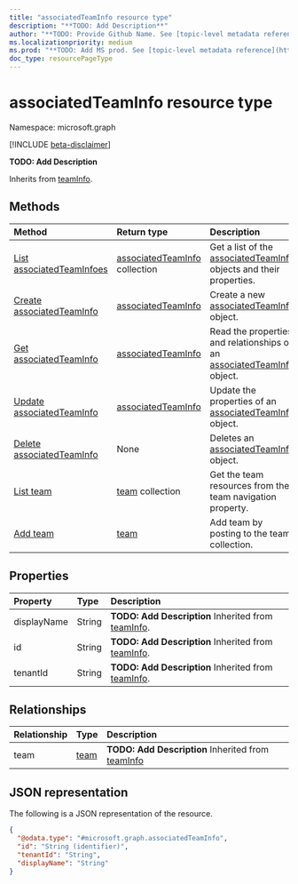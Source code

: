 ```yaml
---
title: "associatedTeamInfo resource type"
description: "**TODO: Add Description**"
author: "**TODO: Provide Github Name. See [topic-level metadata reference](https://msgo.azurewebsites.net/add/document/guidelines/metadata.html#topic-level-metadata)**"
ms.localizationpriority: medium
ms.prod: "**TODO: Add MS prod. See [topic-level metadata reference](https://msgo.azurewebsites.net/add/document/guidelines/metadata.html#topic-level-metadata)**"
doc_type: resourcePageType
---
```


# associatedTeamInfo resource type

Namespace: microsoft.graph

[!INCLUDE [beta-disclaimer](../../includes/beta-disclaimer.md)]

**TODO: Add Description**


Inherits from [teamInfo](../resources/teaminfo.md).

## Methods
|Method|Return type|Description|
|:---|:---|:---|
|[List associatedTeamInfoes](../api/associatedteaminfo-list.md)|[associatedTeamInfo](../resources/associatedteaminfo.md) collection|Get a list of the [associatedTeamInfo](../resources/associatedteaminfo.md) objects and their properties.|
|[Create associatedTeamInfo](../api/userteamwork-post-associatedteams.md)|[associatedTeamInfo](../resources/associatedteaminfo.md)|Create a new [associatedTeamInfo](../resources/associatedteaminfo.md) object.|
|[Get associatedTeamInfo](../api/associatedteaminfo-get.md)|[associatedTeamInfo](../resources/associatedteaminfo.md)|Read the properties and relationships of an [associatedTeamInfo](../resources/associatedteaminfo.md) object.|
|[Update associatedTeamInfo](../api/associatedteaminfo-update.md)|[associatedTeamInfo](../resources/associatedteaminfo.md)|Update the properties of an [associatedTeamInfo](../resources/associatedteaminfo.md) object.|
|[Delete associatedTeamInfo](../api/associatedteaminfo-delete.md)|None|Deletes an [associatedTeamInfo](../resources/associatedteaminfo.md) object.|
|[List team](../api/associatedteaminfo-list-team.md)|[team](../resources/team.md) collection|Get the team resources from the team navigation property.|
|[Add team](../api/associatedteaminfo-post-team.md)|[team](../resources/team.md)|Add team by posting to the team collection.|

## Properties
|Property|Type|Description|
|:---|:---|:---|
|displayName|String|**TODO: Add Description** Inherited from [teamInfo](../resources/teaminfo.md).|
|id|String|**TODO: Add Description** Inherited from [teamInfo](../resources/teaminfo.md).|
|tenantId|String|**TODO: Add Description** Inherited from [teamInfo](../resources/teaminfo.md).|

## Relationships
|Relationship|Type|Description|
|:---|:---|:---|
|team|[team](../resources/team.md)|**TODO: Add Description** Inherited from [teamInfo](../resources/teaminfo.md)|

## JSON representation
The following is a JSON representation of the resource.
<!-- {
  "blockType": "resource",
  "keyProperty": "id",
  "@odata.type": "microsoft.graph.associatedTeamInfo",
  "baseType": "Microsoft.Teams.GraphSvc.teamInfo",
  "openType": false
}
-->
``` json
{
  "@odata.type": "#microsoft.graph.associatedTeamInfo",
  "id": "String (identifier)",
  "tenantId": "String",
  "displayName": "String"
}
```

